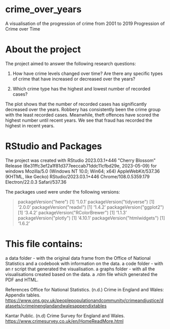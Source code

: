 # crime_over_years
A visualisation of the progression of crime from 2001 to 2019
Progression of Crime over Time

# About the project

The project aimed to answer the following research questions:

1.  How have crime levels changed over time? Are there any specific types of crime that have increased or decreased over the years?

2.  Which crime type has the highest and lowest number of recorded cases?

The plot shows that the number of recorded cases has significantly decreased over the years. Robbery has consistently been the crime group with the least recorded cases. Meanwhile, theft offences have scored the highest number until recent years. We see that fraud has recorded the highest in recent years.

# RStudio and Packages

The project was created with RStudio 2023.03.1+446 "Cherry Blossom" Release (6e31ffc3ef2a1f81d377eeccab71ddc11cfbd29e, 2023-05-09) for windows
Mozilla/5.0 (Windows NT 10.0; Win64; x64) AppleWebKit/537.36 (KHTML, like Gecko) RStudio/2023.03.1+446 Chrome/108.0.5359.179 Electron/22.0.3 Safari/537.36


The packages used were under the following versions:
> packageVersion("here")
[1] ‘1.0.1’
> packageVersion("tidyverse")
[1] ‘2.0.0’
> packageVersion("readxl")
[1] ‘1.4.2’
> packageVersion("ggplot2")
[1] ‘3.4.2’
> packageVersion("RColorBrewer")
[1] ‘1.1.3’
> packageVersion("plotly")
[1] ‘4.10.1’
> packageVersion("htmlwidgets")
[1] ‘1.6.2’

# This file contains:
a data folder - with the original data frame from the Office of National Statistics and a codebook with information on the data. 
a code folder - with an r script that generated the visualisation.
a graphs folder - with all the visualisations created based on the data.
a .rdm file which generated the PDF and HTML. 

References
Office for National Statistics. (n.d.) Crime in England and Wales: Appendix tables. https://www.ons.gov.uk/peoplepopulationandcommunity/crimeandjustice/datasets/crimeinenglandandwalesappendixtables 

Kantar Public. (n.d) Crime Survey for England and Wales. https://www.crimesurvey.co.uk/en/HomeReadMore.html

